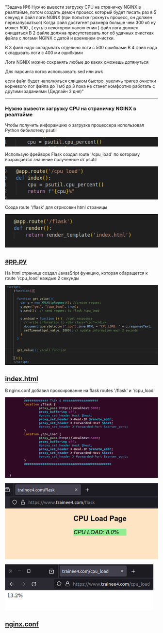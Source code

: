 "Задача №6 Нужно вывести загрузку CPU на страничку NGINX в реалтайме, потом создать демон процесс который будет писать раз в 5 секунд в файл логи NGINX
(при попытке грохнуть процесс, он должен перезапускаться) 
Когда файл достигнет размера больше чем 300 кб ну может 500 , ( суть в некотором наполнении ) файл лога должен очищаться 
В 2 файле должна присутствовать лог об удачных очистках файла с логами NGINX с датой и временем очистки. 

В 3 файл надо складывать отдельно логи с 500 ошибками 
В 4 файл надо складывать логи с 400 ми ошибками 

Логи NGNIX можно сохранять любые до каких сможешь дотянуться 

Для парсинга логов использовать sed или awk

если файл будет наполняться слишком быстро, увеличь тригер очистки корневого лог файла до 1 мб до 3 пока не станет комфортно работать с другими заданиями (Дедлайн 3 дня)"
***

### Нужно вывести загрузку CPU на страничку NGINX в реалтайме

Чтобы получить инфорамцию о загрузке процессера использовал Python бибилотеку psutil

![image0001](image0001.png)

Использую фрейворк Flask создал route '/cpu_load' по которому возращается значение полученное от psutil

![image0002](image0002.png)

Созда route '/flask' для отрисовки html страницы

![image0003](image0003.png)

## [app.py](flask/app.py)


На html странице создал JavasSript функцию, которая обаращется к route '/cpu_load' каждые 2 секунды

![image0004](image0004.png)

## [index.html](flask/templates/index.html)


В nginx.conf добавил проксирование на flask routes '/flask' и '/cpu_load' 

![image0005](image0005.png)

![image0006](image0006.png)

![image0007](image0007.png)

## [nginx.conf](nginx.conf)







